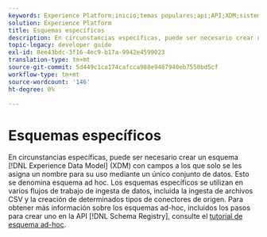 ```yaml
---
keywords: Experience Platform;inicio;temas populares;api;API;XDM;sistema XDM;modelo de datos de experiencia;modelo de datos de experiencia;modelo de datos de experiencia;modelo de datos;modelo de datos;registro de esquema;registro de esquemas;ad-hoc;ad-hoc;ad-hoc;ad-hoc;ad-hoc;
solution: Experience Platform
title: Esquemas específicos
description: En circunstancias específicas, puede ser necesario crear un esquema XDM con campos a los que se les asigna un nombre para su uso solamente mediante un único conjunto de datos. Esto se denomina esquema ad hoc.
topic-legacy: developer guide
exl-id: 8ee43bdc-3f16-4ec9-b17a-9942e4599023
translation-type: tm+mt
source-git-commit: 5d449c1ca174cafcca988e9487940eb7550bd5cf
workflow-type: tm+mt
source-wordcount: '146'
ht-degree: 0%

---
```


# Esquemas específicos

En circunstancias específicas, puede ser necesario crear un esquema [!DNL Experience Data Model] (XDM) con campos a los que solo se les asigna un nombre para su uso mediante un único conjunto de datos. Esto se denomina esquema ad hoc. Los esquemas específicos se utilizan en varios flujos de trabajo de ingesta de datos, incluida la ingesta de archivos CSV y la creación de determinados tipos de conectores de origen. Para obtener más información sobre los esquemas ad-hoc, incluidos los pasos para crear uno en la API [!DNL Schema Registry], consulte el [tutorial de esquema ad-hoc](../tutorials/ad-hoc.md).
